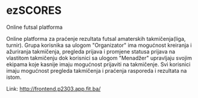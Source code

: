 # ezSCORES
Online futsal platforma

Online platforma za praćenje rezultata futsal amaterskih takmičenja(liga, turnir). Grupa korisnika sa ulogom "Organizator" ima mogućnost kreiranja i ažuriranja takmičenja, pregleda prijava i promjene statusa prijava na vlastitom takmičenju dok korisnici sa ulogom "Menadžer" upravljaju svojim ekipama koje kasnije imaju mogućnost prijaviti na takmičenje. Svi korisnici imaju mogućnost pregleda takmičenja i praćenja rasporeda i rezultata na istom.

Link: http://frontend.p2303.app.fit.ba/
